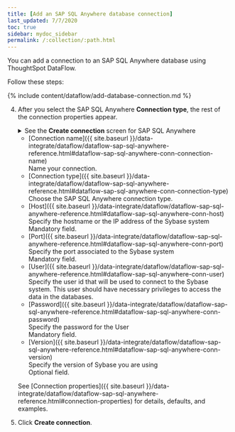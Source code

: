 ```yaml
---
title: [Add an SAP SQL Anywhere database connection]
last_updated: 7/7/2020
toc: true
sidebar: mydoc_sidebar
permalink: /:collection/:path.html
---
```

You can add a connection to an SAP SQL Anywhere database using ThoughtSpot DataFlow.

Follow these steps:


{% include content/dataflow/add-database-connection.md %}

4. After you select the SAP SQL Anywhere **Connection type**, the rest of the connection properties appear.

    <details>
      <summary>See the <strong>Create connection</strong> screen for SAP SQL Anywhere</summary>
        <p>
        <img src="../../images/dataflow-sap-sql-anywhere-create.png" alt="Create SAP SQL Anywhere connection" /></p>
    </details>

    * [Connection name]({{ site.baseurl }}/data-integrate/dataflow/dataflow-sap-sql-anywhere-reference.html#dataflow-sap-sql-anywhere-conn-connection-name)<br/>Name your connection.
    * [Connection type]({{ site.baseurl }}/data-integrate/dataflow/dataflow-sap-sql-anywhere-reference.html#dataflow-sap-sql-anywhere-conn-connection-type)<br/>Choose the SAP SQL Anywhere connection type.
    * [Host]({{ site.baseurl }}/data-integrate/dataflow/dataflow-sap-sql-anywhere-reference.html#dataflow-sap-sql-anywhere-conn-host)<br/>Specify the hostname or the IP address of the Sybase system<br/>Mandatory field.
    * [Port]({{ site.baseurl }}/data-integrate/dataflow/dataflow-sap-sql-anywhere-reference.html#dataflow-sap-sql-anywhere-conn-port)<br/>Specify the port associated to the Sybase system<br/>Mandatory field.
    * [User]({{ site.baseurl }}/data-integrate/dataflow/dataflow-sap-sql-anywhere-reference.html#dataflow-sap-sql-anywhere-conn-user)<br/>Specify the user id that will be used to connect to the Sybase system. This user should have necessary privileges to access the data in the databases.
    * [Password]({{ site.baseurl }}/data-integrate/dataflow/dataflow-sap-sql-anywhere-reference.html#dataflow-sap-sql-anywhere-conn-password)<br/>Specify the password for the User<br/>Mandatory field.
    * [Version]({{ site.baseurl }}/data-integrate/dataflow/dataflow-sap-sql-anywhere-reference.html#dataflow-sap-sql-anywhere-conn-version)<br/>Specify the version of Sybase you are using<br/>Optional field.
    
   See [Connection properties]({{ site.baseurl }}/data-integrate/dataflow/dataflow-sap-sql-anywhere-reference.html#connection-properties) for details, defaults, and examples.

5. Click **Create connection**.   
